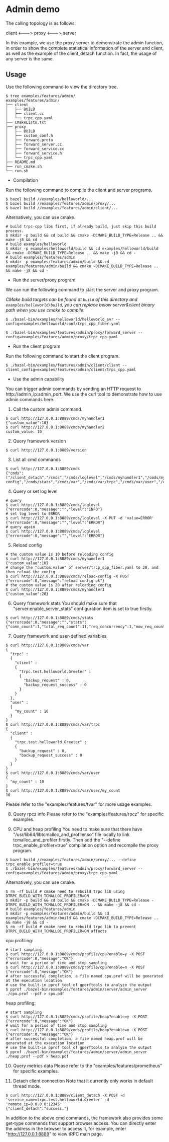 # Admin demo

The calling topology is as follows:

client <---> proxy <---> server

In this example, we use the proxy server to demonstrate the admin function, in order to show the complete statistical information of the server and client, as well as the example of the client_detach function. In fact, the usage of any server is the same.

## Usage

Use the following command to view the directory tree.
```shell
$ tree examples/features/admin/
examples/features/admin/
├── client
│   ├── BUILD
│   ├── client.cc
│   └── trpc_cpp.yaml
├── CMakeLists.txt
├── proxy
│   ├── BUILD
│   ├── custom_conf.h
│   ├── forward.proto
│   ├── forward_server.cc
│   ├── forward_service.cc
│   ├── forward_service.h
│   └── trpc_cpp.yaml
├── README.md
├── run_cmake.sh
└── run.sh
```

* Compilation

Run the following command to compile the client and server programs.

```shell
$ bazel build //examples/helloworld/...
$ bazel build //examples/features/admin/proxy/...
$ bazel build //examples/features/admin/client/...
```

Alternatively, you can use cmake.
```shell
# build trpc-cpp libs first, if already build, just skip this build process.
$ mkdir -p build && cd build && cmake -DCMAKE_BUILD_TYPE=Release .. && make -j8 && cd -
# build examples/helloworld
$ mkdir -p examples/helloworld/build && cd examples/helloworld/build && cmake -DCMAKE_BUILD_TYPE=Release .. && make -j8 && cd -
# build examples/features/admin
$ mkdir -p examples/features/admin/build && cd examples/features/admin/build && cmake -DCMAKE_BUILD_TYPE=Release .. && make -j8 && cd -
```

* Run the server/proxy program

We can run the following command to start the server and proxy program.

*CMake build targets can be found at `build` of this directory and `examples/helloworld/build`, you can replace below server&client binary path when you use cmake to compile.*

```shell
$ ./bazel-bin/examples/helloworld/helloworld_svr --config=examples/helloworld/conf/trpc_cpp_fiber.yaml
```

```shell
$ ./bazel-bin/examples/features/admin/proxy/forward_server --config=examples/features/admin/proxy/trpc_cpp.yaml
```

* Run the client program

Run the following command to start the client program.

```shell
$ ./bazel-bin/examples/features/admin/client/client --client_config=examples/features/admin/client/trpc_cpp.yaml
```

* Use the admin capability

You can trigger admin commands by sending an HTTP request to http://admin_ip:admin_port. We use the curl tool to demonstrate how to use admin commands here.

1. Call the custom admin command.

```shell
$ curl http://127.0.0.1:8889/cmds/myhandler1
{"custom_value":10}
$ curl http://127.0.0.1:8889/cmds/myhandler2
custom_value: 10
```

2. Query framework version
```shell
$ curl http://127.0.0.1:8889/version
```

3. List all cmd commands
```shell
$ curl http://127.0.0.1:8889/cmds
{"cmds":["/client_detach","/cmds","/cmds/loglevel","/cmds/myhandler1","/cmds/myhandler2","/cmds/profile/cpu","/cmds/profile/heap","/cmds/reload-config","/cmds/stats","/cmds/var","/cmds/var/trpc","/cmds/var/user","/cmds/watch","/version"]}
```

4. Query or set log level
```shell
# query
$ curl http://127.0.0.1:8889/cmds/loglevel
{"errorcode":0,"message":"","level":"INFO"}
# set log level to ERROR
$ curl http://127.0.0.1:8889/cmds/loglevel -X PUT -d 'value=ERROR'
{"errorcode":0,"message":"","level":"ERROR"}
# query again
$ curl http://127.0.0.1:8889/cmds/loglevel
{"errorcode":0,"message":"","level":"ERROR"}
```

5. Reload config
```shell
# the custom value is 10 before reloading config
$ curl http://127.0.0.1:8889/cmds/myhandler1
{"custom_value":10}
# change the "custom:value" of server/trcp_cpp_fiber.yaml to 20, and then reload the config
$ curl http://127.0.0.1:8889/cmds/reload-config -X POST
{"errorcode":0,"message":"reload config ok"}
# the custom value is 20 after reloading config
$ curl http://127.0.0.1:8889/cmds/myhandler1
{"custom_value":20}
```

6. Query framework stats
You should make sure that "server:enable_server_stats" configuration item is set to true firstly.
```shell
$ curl http://127.0.0.1:8889/cmds/stats
{"errorcode":0,"message":"","stats":{"conn_count":1,"total_req_count":11,"req_concurrency":1,"now_req_count":3,"last_req_count":4,"total_failed_req_count":0,"now_failed_req_count":0,"last_failed_req_count":0,"total_avg_delay":0.18181818181818183,"now_avg_delay":0.3333333333333333,"last_avg_delay":0.25,"max_delay":1,"last_max_delay":1}}
```

7. Query framework and user-defined variables
```shell
$ curl http://127.0.0.1:8889/cmds/var
{
  "trpc" : 
  {
    "client" : 
    {
      "trpc.test.helloworld.Greeter" : 
      {
        "backup_request" : 0,
        "backup_request_success" : 0
      }
    }
  },
  "user" : 
  {
    "my_count" : 10
  }
}
$ curl http://127.0.0.1:8889/cmds/var/trpc
{
  "client" : 
  {
    "trpc.test.helloworld.Greeter" : 
    {
      "backup_request" : 0,
      "backup_request_success" : 0
    }
  }
}
$ curl http://127.0.0.1:8889/cmds/var/user
{
  "my_count" : 10
}
$ curl http://127.0.0.1:8889/cmds/var/user/my_count
10
```
Please refer to the "examples/features/tvar" for more usage examples.

8. Query rpcz info
Please refer to the "examples/features/rpcz" for specific examples.

9. CPU and heap profiling
You need to make sure that there have "/usr/lib64/libtcmalloc_and_profiler.so" file locally to link tcmalloc_and_profiler firstly. Then add the "--define trpc_enable_profiler=true" compilation option and recompile the proxy program.
```shell
$ bazel build //examples/features/admin/proxy/... --define trpc_enable_profiler=true
$ ./bazel-bin/examples/features/admin/proxy/forward_server --config=examples/features/admin/proxy/trpc_cpp.yaml
```

Alternatively, you can use cmake.
```shell
$ rm -rf build # cmake need to rebuild trpc lib using DTRPC_BUILD_WITH_TCMALLOC_PROFILER=ON
$ mkdir -p build && cd build && cmake -DCMAKE_BUILD_TYPE=Release -DTRPC_BUILD_WITH_TCMALLOC_PROFILER=ON .. && make -j8 && cd -
# build examples/features/admin
$ mkdir -p examples/features/admin/build && cd examples/features/admin/build && cmake -DCMAKE_BUILD_TYPE=Release .. && make -j8 && cd -
$ rm -rf build # cmake need to rebuild trpc lib to prevent DTRPC_BUILD_WITH_TCMALLOC_PROFILER=ON affects
```

cpu profiling:
```shell
# start sampling
$ curl http://127.0.0.1:8889/cmds/profile/cpu?enable=y -X POST
{"errorcode":0,"message":"OK"}
# wait for a period of time and stop sampling
$ curl http://127.0.0.1:8889/cmds/profile/cpu?enable=n -X POST
{"errorcode":0,"message":"OK"}
# after successful completion, a file named cpu.prof will be generated at the execution location
# use the built-in pprof tool of gperftools to analyze the output
$ pprof ./bazel-bin/examples/features/admin/server/admin_server ./cpu.prof --pdf > cpu.pdf
```

heap profiling:
```shell
# start sampling
$ curl http://127.0.0.1:8889/cmds/profile/heap?enable=y -X POST
{"errorcode":0,"message":"OK"}
# wait for a period of time and stop sampling
$ curl http://127.0.0.1:8889/cmds/profile/heap?enable=n -X POST
{"errorcode":0,"message":"OK"}
# after successful completion, a file named heap.prof will be generated at the execution location
# use the built-in pprof tool of gperftools to analyze the output
$ pprof ./bazel-bin/examples/features/admin/server/admin_server ./heap.prof --pdf > heap.pdf
```

10. Query metrics data
Please refer to the "examples/features/prometheus" for specific examples.

11. Detach client connection
Note that it currently only works in default thread mode.
```shell
$ curl http://127.0.0.1:8889/client_detach -X POST -d 'service_name=trpc.test.helloworld.Greeter' -d 'remote_ip=0.0.0.0:12345'
{"client_detach":"success."}
```

In addition to the above cmd commands, the framework also provides some get-type commands that support browser access. You can directly enter the address in the browser to access it, for example, enter "http://127.0.0.1:8889" to view tRPC main page.
